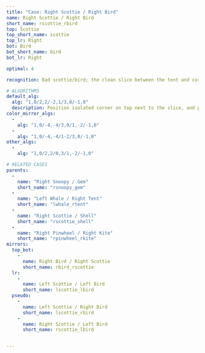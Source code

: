 ```yaml
---
title: "Case: Right Scottie / Right Bird"
name: Right Scottie / Right Bird
short_name: rscottie_rbird
top: Scottie
top_short_name: scottie
top_lr: Right
bot: Bird
bot_short_name: bird
bot_lr: Right

optimal: 4

recognition: Bad scottie/bird; the clean slice between the tent and corner on top preserves squareshape when preserving the kite on bottom.

# ALGORITHMS
default_alg:
  alg: "1,0/2,2/-2,1/3,0/-1,0"
  description: Position isolated corner on top next to the slice, and preserve D kite in DL; first move trades isolated corner on top with isolated edge on bottom to make snoopy/gem.
color_mirror_algs:
  -
    alg: "1,0/-4,-4/3,0/1,-2/-1,0"
  -
    alg: "1,0/-4,-4/1-2/3,0/-1,0"
other_algs:
  -
    alg: "1,0/2,2/0,3/1,-2/-1,0"

# RELATED CASES
parents:
  -
    name: "Right Snoopy / Gem"
    short_name: "rsnoopy_gem"
  -
    name: "Left Whale / Right Tent"
    short_name: "lwhale_rtent"
  -
    name: "Right Scottie / Shell"
    short_name: "rscottie_shell"
  -
    name: "Right Pinwheel / Right Kite"
    short_name: "rpinwheel_rkite"
mirrors:
  top_bot:
    -
      name: Right Bird / Right Scottie
      short_name: rbird_rscottie
  lr:
    -
      name: Left Scottie / Left Bird
      short_name: lscottie_lbird
  pseudo:
    -
      name: Left Scottie / Right Bird
      short_name: lscottie_rbird
    -
      name: Right Scottie / Left Bird
      short_name: rscottie_lbird


---
```


